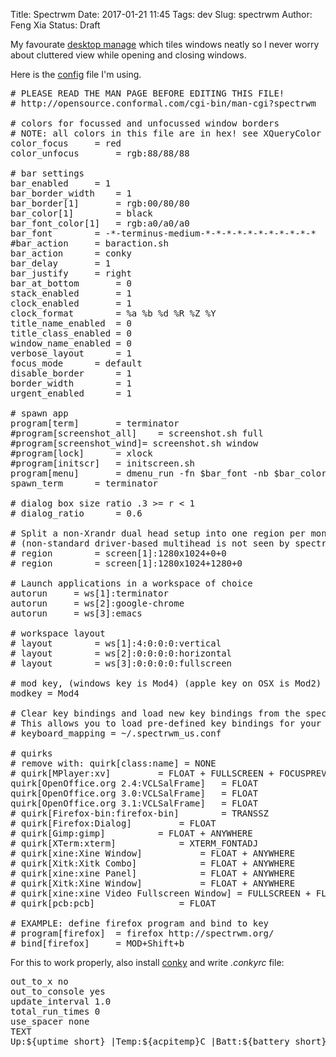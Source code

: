 Title: Spectrwm
Date: 2017-01-21 11:45
Tags: dev
Slug: spectrwm
Author: Feng Xia
Status: Draft

My favourate [desktop manage][1] which tiles windows neatly so I never
worry about cluttered view while opening and closing windows. 

[1]: https://wiki.archlinux.org/index.php/spectrwm

Here is the [config][2] file I'm using.

[2]: {attach}/downloads/spectrwm.conf

<pre class="brush:plain;">
# PLEASE READ THE MAN PAGE BEFORE EDITING THIS FILE!
# http://opensource.conformal.com/cgi-bin/man-cgi?spectrwm

# colors for focussed and unfocussed window borders
# NOTE: all colors in this file are in hex! see XQueryColor for examples
color_focus		= red
color_unfocus		= rgb:88/88/88

# bar settings
bar_enabled		= 1
bar_border_width	= 1
bar_border[1]		= rgb:00/80/80
bar_color[1]		= black
bar_font_color[1]	= rgb:a0/a0/a0
bar_font		= -*-terminus-medium-*-*-*-*-*-*-*-*-*-*-*
#bar_action		= baraction.sh
bar_action		= conky
bar_delay		= 1
bar_justify		= right
bar_at_bottom		= 0
stack_enabled		= 1
clock_enabled		= 1
clock_format		= %a %b %d %R %Z %Y
title_name_enabled	= 0
title_class_enabled	= 0
window_name_enabled	= 0
verbose_layout		= 1
focus_mode		= default
disable_border		= 1
border_width		= 1
urgent_enabled		= 1

# spawn app
program[term]		= terminator
#program[screenshot_all]	= screenshot.sh full
#program[screenshot_wind]= screenshot.sh window
#program[lock]		= xlock
#program[initscr]	= initscreen.sh
program[menu]		= dmenu_run -fn $bar_font -nb $bar_color -nf $bar_font_color -sb $bar_border -sf $bar_color
spawn_term		= terminator

# dialog box size ratio .3 >= r < 1
# dialog_ratio		= 0.6

# Split a non-Xrandr dual head setup into one region per monitor
# (non-standard driver-based multihead is not seen by spectrwm)
# region		= screen[1]:1280x1024+0+0
# region		= screen[1]:1280x1024+1280+0

# Launch applications in a workspace of choice
autorun		= ws[1]:terminator
autorun		= ws[2]:google-chrome
autorun		= ws[3]:emacs

# workspace layout
# layout		= ws[1]:4:0:0:0:vertical
# layout		= ws[2]:0:0:0:0:horizontal
# layout		= ws[3]:0:0:0:0:fullscreen

# mod key, (windows key is Mod4) (apple key on OSX is Mod2)
modkey = Mod4

# Clear key bindings and load new key bindings from the specified file.
# This allows you to load pre-defined key bindings for your keyboard layout.
# keyboard_mapping = ~/.spectrwm_us.conf

# quirks
# remove with: quirk[class:name] = NONE
# quirk[MPlayer:xv]			= FLOAT + FULLSCREEN + FOCUSPREV
quirk[OpenOffice.org 2.4:VCLSalFrame]	= FLOAT
quirk[OpenOffice.org 3.0:VCLSalFrame]	= FLOAT
quirk[OpenOffice.org 3.1:VCLSalFrame]	= FLOAT
# quirk[Firefox-bin:firefox-bin]		= TRANSSZ
# quirk[Firefox:Dialog]			= FLOAT
# quirk[Gimp:gimp]			= FLOAT + ANYWHERE
# quirk[XTerm:xterm]			= XTERM_FONTADJ
# quirk[xine:Xine Window]			= FLOAT + ANYWHERE
# quirk[Xitk:Xitk Combo]			= FLOAT + ANYWHERE
# quirk[xine:xine Panel]			= FLOAT + ANYWHERE
# quirk[Xitk:Xine Window]			= FLOAT + ANYWHERE
# quirk[xine:xine Video Fullscreen Window] = FULLSCREEN + FLOAT
# quirk[pcb:pcb]				= FLOAT

# EXAMPLE: define firefox program and bind to key
# program[firefox]	= firefox http://spectrwm.org/
# bind[firefox]		= MOD+Shift+b
</pre>

For this to work properly, also install [conky][3] and write
_.conkyrc_ file:

<pre class="brush:plain;">
out_to_x no
out_to_console yes
update_interval 1.0
total_run_times 0
use_spacer none
TEXT
Up:${uptime_short} |Temp:${acpitemp}C |Batt:${battery_short} |${addr wlan0} |RAM:$memperc% |CPU:${cpu}% | ${downspeedf wlan0}
</pre>

[3]: https://github.com/brndnmtthws/conky
